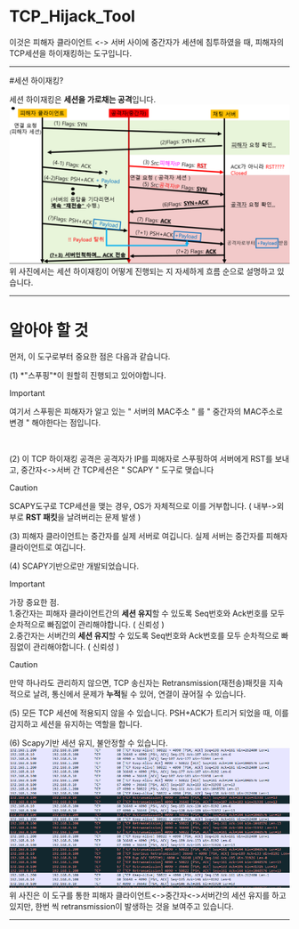 # TCP_Hijack_Tool
이것은 피해자 클라이언트 <-> 서버 사이에 중간자가 세션에 침투하였을 때, 피해자의 TCP세션을 하이재킹하는 도구입니다.

---

#세션 하이재킹?

세션 하이재킹은 **세션을 가로채는 공격**입니다. 
![initial](https://github.com/lastime1650/TCP_Hijack_Tool/blob/main/images/image2.png)
<br>위 사진에서는 세션 하이재킹이 어떻게 진행되는 지 자세하게 흐름 순으로 설명하고 있습니다.


---

# 알아야 할 것
먼저, 이 도구로부터 중요한 점은 다음과 같습니다.<br>

(1) *"스푸핑"*이 원할히 진행되고 있어야합니다.

> [!Important]
> 여기서 스푸핑은 피해자가 알고 있는 " 서버의 MAC주소 " 를 " 중간자의 MAC주소로 변경 " 해야한다는 점입니다.

<br>

(2) 이 TCP 하이재킹 공격은 공격자가 IP를 피해자로 스푸핑하여 서버에게 RST를 보내고, 중간자<->서버 간 TCP세션은 " SCAPY " 도구로 맺습니다

> [!CAUTION]
> SCAPY도구로 TCP세션을 맺는 경우, OS가 자체적으로 이를 거부합니다. ( 내부->외부로 **RST 패킷**을 날려버리는 문제 발생 ) 

(3) 피해자 클라이언트는 중간자를 실제 서버로 여깁니다. 실제 서버는 중간자를 피해자 클라이언트로 여깁니다.

(4) SCAPY기반으로만 개발되었습니다. 
> [!IMPORTANT]
> 가장 중요한 점.
> <br>1.중간자는 피해자 클라이언트간의 **세션 유지**할 수 있도록 Seq번호와 Ack번호를 모두 순차적으로 빠짐없이 관리해야합니다. ( 신뢰성 )
> <br>2.중간자는 서버간의 **세션 유지**할 수 있도록 Seq번호와 Ack번호를 모두 순차적으로 빠짐없이 관리해야합니다. ( 신뢰성 )

> [!CAUTION]
> 만약 하나라도 관리하지 않으면, TCP 송신자는 Retransmission(재전송)패킷을 지속적으로 날려, 통신에서 문제가 **누적**될 수 있어, 연결이 끊어질 수 있습니다.

(5) 모든 TCP 세션에 적용되지 않을 수 있습니다. PSH+ACK가 트리거 되었을 때, 이를 감지하고 세션을 유지하는 역할을 합니다. 

(6) Scapy기반 세션 유지, 불안정할 수 있습니다.
![initial](https://github.com/lastime1650/TCP_Hijack_Tool/blob/main/images/image1.png)
위 사진은 이 도구를 통한 피해자 클라이언트<->중간자<->서버간의 세션 유지를 하고 있지만, 한번 씩 retransmission이 발생하는 것을 보여주고 있습니다. 

---

